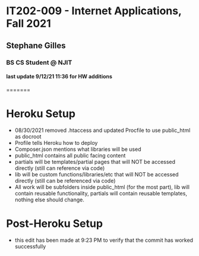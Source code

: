 # IT202-009 - Internet Applications, Fall 2021
## Stephane Gilles
### BS CS Student @ NJIT
#### last update 9/12/21 11:36 for HW additions
=======
# Heroku Setup

- 08/30/2021 removed .htaccess and updated Procfile to use public_html as docroot
- Profile tells Heroku how to deploy
- Composer.json mentions what libraries will be used 
- public_html contains all public facing content
- partials will be templates/partial pages that will NOT be accessed directly (still can reference via code)
- lib will be custom functions/libraries/etc that will NOT be accessed directly (still can be referenced via code)
- All work will be subfolders inside public_html (for the most part), lib will contain reusable functionality, partials will contain reusable templates, nothing else should change.

# Post-Heroku Setup

- this edit has been made at 9:23 PM to verify that the commit has worked successfully
